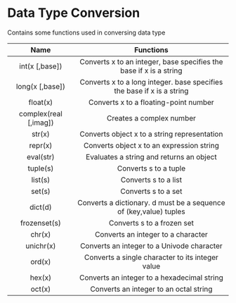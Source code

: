 # Data Type Conversion

Contains some functions used in conversing data type

| Name                  | Functions                                                              |
|:---------------------:|:----------------------------------------------------------------------:|
| int(x [,base])        | Converts x to an integer, base specifies the base if x is a string     |
| long(x [,base])       | Converts x to a long integer. base specifies the base if x is a string |
| float(x)              | Converts x to a floating-point number                                  |
| complex(real [,imag]) | Creates a complex number                                               |
| str(x)                | Converts object x to a string representation                           |
| repr(x)               | Converts object x to an expression string                              |
| eval(str)             | Evaluates a string and returns an object                               |
| tuple(s)              | Converts s to a tuple                                                  |
| list(s)               | Converts s to a list                                                   |
| set(s)                | Converts s to a set                                                    |
| dict(d)               | Converts a dictionary. d must be a sequence of (key,value) tuples      |
| frozenset(s)          | Converts s to a frozen set                                             |
| chr(x)                | Converts an integer to a character                                     |
| unichr(x)             | Converts an integer to a Univode character                             |
| ord(x)                | Converts a single character to its integer value                       |
| hex(x)                | Converts an integer to a hexadecimal string                            |
| oct(x)                | Converts an integer to an octal string                                 |

